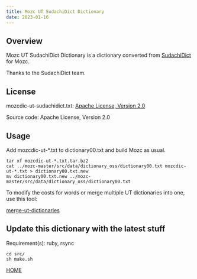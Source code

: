 ```yaml
---
title: Mozc UT SudachiDict Dictionary
date: 2023-01-16
---
```


## Overview

Mozc UT SudachiDict Dictionary is a dictionary converted from [SudachiDict](https://github.com/WorksApplications/SudachiDict) for Mozc.

Thanks to the SudachiDict team.

## License

mozcdic-ut-sudachidict.txt: [Apache License, Version 2.0](https://github.com/WorksApplications/SudachiDict/blob/develop/LEGAL)

Source code: Apache License, Version 2.0

## Usage

Add mozcdic-ut-*.txt to dictionary00.txt and build Mozc as usual.

```
tar xf mozcdic-ut-*.txt.tar.bz2
cat ../mozc-master/src/data/dictionary_oss/dictionary00.txt mozcdic-ut-*.txt > dictionary00.txt.new
mv dictionary00.txt.new ../mozc-master/src/data/dictionary_oss/dictionary00.txt
```

To modify the costs for words or merge multiple UT dictionaries into one, use this tool:

[merge-ut-dictionaries](https://github.com/utuhiro78/merge-ut-dictionaries)

## Update this dictionary with the latest stuff

Requirement(s): ruby, rsync

```
cd src/
sh make.sh
```

[HOME](http://linuxplayers.g1.xrea.com/mozc-ut.html)
